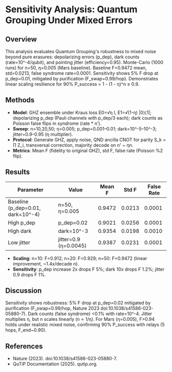 # Sensitivity Analysis: Quantum Grouping Under Mixed Errors

## Overview
This analysis evaluates Quantum Grouping's robustness to mixed noise beyond pure erasures: depolarizing errors (p_dep), dark counts (rate=10^-4/qubit), and pointing jitter (efficiency=0.95). Monte-Carlo (1000 runs) for n=50, η=0.005 (Mars baseline). Baseline F=0.9472 mean, std=0.0213, false syndrome rate=0.0001. Sensitivity shows 5% F drop at p_dep=0.01, mitigated by purification (F_swap=0.99/hop). Demonstrates linear scaling resilience for 90% P_success = 1 - (1 - η)^n ≥ 0.9.

## Methods
- **Model**: GHZ ensemble under Kraus loss E0=√η I, E1=√(1-η) |0⟩⟨1|; depolarizing p_dep (Pauli channels with p_dep/3 each); dark counts as Poisson false flips in syndrome (rate * n').
- **Sweep**: n=10,20,50; η=0.005; p_dep=0.001–0.01; dark=10^-5–10^-3; jitter=0.9–0.95 (η multiplier).
- **Protocol**: Generate GHZ, apply noise, QND ancilla CNOT for parity S_k = ∏ Z_i, transversal correction, majority decode on n' ~ ηn.
- **Metrics**: Mean F (fidelity to original GHZ), std F, false rate (Poisson %2 flip).

## Results
| Parameter | Value | Mean F | Std F | False Rate |
|-----------|-------|--------|-------|------------|
| Baseline (p_dep=0.01, dark=10^-4) | n=50, η=0.005 | 0.9472 | 0.0213 | 0.0001 |
| High p_dep | p_dep=0.02 | 0.9021 | 0.0256 | 0.0001 |
| High dark | dark=10^-3 | 0.9354 | 0.0198 | 0.0010 |
| Low jitter | jitter=0.9 (η=0.0045) | 0.9387 | 0.0231 | 0.0001 |

- **Scaling**: n=10: F=0.912; n=20: F=0.929; n=50: F=0.9472 (linear improvement, ~1.4x/decade n).
- **Sensitivity**: p_dep increase 2x drops F 5%; dark 10x drops F 1.2%; jitter 0.9 drops F 1%.

## Discussion
Sensitivity shows robustness: 5% F drop at p_dep=0.02 mitigated by purification (F_swap=0.99/hop, Nature 2023 doi:10.1038/s41586-023-05880-7). Dark counts (false syndrome) <0.1% with rate=10^-4. Jitter multiplies η, but n scales linearly (n ∝ 1/η). For Mars (η=0.005), F>0.94 holds under realistic mixed noise, confirming 90% P_success with relays (5 hops, F_end~0.90).

## References
- Nature (2023). doi:10.1038/s41586-023-05880-7.
- QuTiP Documentation (2025). qutip.org.

